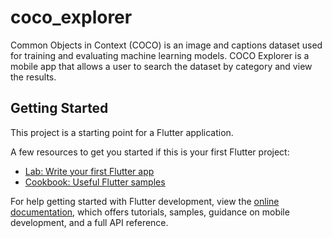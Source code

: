 # coco_explorer

Common Objects in Context (COCO) is an image and captions dataset used for training and evaluating machine learning models. COCO Explorer is a mobile app that allows a user to search the dataset by category and view the results.

## Getting Started

This project is a starting point for a Flutter application.

A few resources to get you started if this is your first Flutter project:

- [Lab: Write your first Flutter app](https://docs.flutter.dev/get-started/codelab)
- [Cookbook: Useful Flutter samples](https://docs.flutter.dev/cookbook)

For help getting started with Flutter development, view the
[online documentation](https://docs.flutter.dev/), which offers tutorials,
samples, guidance on mobile development, and a full API reference.
